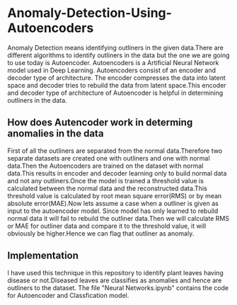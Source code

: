 # Anomaly-Detection-Using-Autoencoders

Anomaly Detection means identifying outliners in the given data.There are different algorithms to identify outliners in the data but the one we are going to use today is Autoencoder. Autoencoders is a Artificial Neural Network model used in Deep Learning. Autoencoders consist of an encoder and decoder type of architecture. The encoder compresses the data into latent space and decoder tries to rebuild the data from latent space.This encoder and decoder type of architecture of Autoencoder is helpful in determining outliners in the data.

## How does Autencoder work in determing anomalies in the data

First of all the outliners are separated from the normal data.Therefore two separate datasets are created one with outliners and one with normal data.Then the Autoencoders are trained on the dataset with normal data.This results in encoder and decoder learning only to build normal data and not any outliners.Once the model is trained a threshold value is calculated between the normal data and the reconstructed data.This threshold value is calculated by root mean square error(RMS) or by mean absolute error(MAE).Now lets assume a case when a outliner is given as input to the autoencoder model. Since model has only learned to rebuild normal data it will fail to rebuild the outliner data.Then we will calculate RMS or MAE for outliner data and compare it to the threshold value, it will obviously be higher.Hence we can flag that outliner as anomaly.

## Implementation

I have used this technique in this repository to identify plant leaves having disease or not.Diseased leaves are classifies as anomalies and hence are outliners to the dataset. The file "Neural Networks.ipynb" contains the code for Autoencoder and Classfication model.
